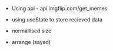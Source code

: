 * Using api - api.imgflip.com/get_memes

* using useState to store recieved data

* normallised size

* arrange (sayad)
